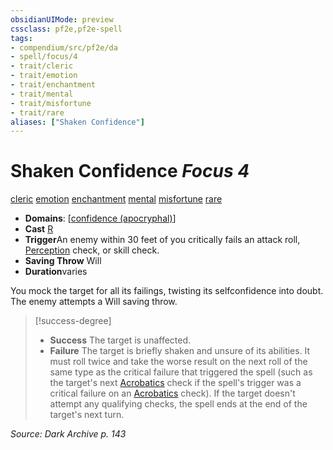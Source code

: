```yaml
---
obsidianUIMode: preview
cssclass: pf2e,pf2e-spell
tags:
- compendium/src/pf2e/da
- spell/focus/4
- trait/cleric
- trait/emotion
- trait/enchantment
- trait/mental
- trait/misfortune
- trait/rare
aliases: ["Shaken Confidence"]
---
```

# Shaken Confidence *Focus 4*   
[cleric](../../rules/traits/cleric.md)  [emotion](../../rules/traits/emotion.md)  [enchantment](../../rules/traits/enchantment.md)  [mental](../../rules/traits/mental.md)  [misfortune](../../rules/traits/misfortune.md)  [rare](../../rules/traits/rare.md)  

- **Domains**: [[confidence (apocryphal)](../setting/domains.md#Confidence%20(apocryphal))]
- **Cast** [R](../../rules/core-rulebook/chapter-9-playing-the-game.md#Actions "Reaction") 
- **Trigger**An enemy within 30 feet of you critically fails an attack roll, [Perception](../skills.md#Perception) check, or skill check.
- **Saving Throw** Will
- **Duration**varies

You mock the target for all its failings, twisting its selfconfidence into doubt. The enemy attempts a Will saving throw.

> [!success-degree] 
> - **Success** The target is unaffected.
> - **Failure** The target is briefly shaken and unsure of its abilities. It must roll twice and take the worse result on the next roll of the same type as the critical failure that triggered the spell (such as the target's next [Acrobatics](../skills.md#Acrobatics) check if the spell's trigger was a critical failure on an [Acrobatics](../skills.md#Acrobatics) check). If the target doesn't attempt any qualifying checks, the spell ends at the end of the target's next turn.

*Source: Dark Archive p. 143*